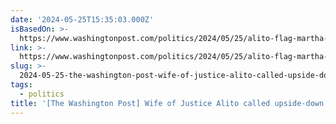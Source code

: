 ```yaml
---
date: '2024-05-25T15:35:03.000Z'
isBasedOn: >-
  https://www.washingtonpost.com/politics/2024/05/25/alito-flag-martha-ann-washington-post
link: >-
  https://www.washingtonpost.com/politics/2024/05/25/alito-flag-martha-ann-washington-post
slug: >-
  2024-05-25-the-washington-post-wife-of-justice-alito-called-upside-down-flag-signal
tags:
  - politics
title: '[The Washington Post] Wife of Justice Alito called upside-down flag ‘signal'
---
```

 

